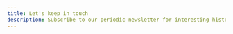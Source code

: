 ```yaml
---
title: Let's keep in touch
description: Subscribe to our periodic newsletter for interesting historical information and updates on the progress of _America's Tapestry_. Alternatively, send us an email&mdash;we'd love to hear from you!
---
```

